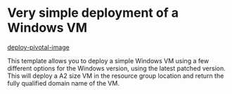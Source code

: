 # Very simple deployment of a Windows VM


<a href="https://portal.azure.com/#create/Microsoft.Template/uri/https%3A%2F%2Fraw.githubusercontent.com%2Fgossion%2Fazure-quickstart-templates%2Flightstemcell%2F101-vm-simple-windows%2Fazuredeploy.pivotal.image.json" target="_blank">
    deploy-pivotal-image
</a>


This template allows you to deploy a simple Windows VM using a few different options for the Windows version, using the latest patched version. This will deploy a A2 size VM in the resource group location and return the fully qualified domain name of the VM.
